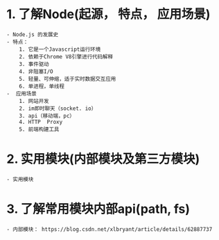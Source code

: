 # 1. 了解Node(起源， 特点， 应用场景)
    - Node.js 的发展史
    - 特点：
        1. 它是一个Javascript运行环境
        2. 依赖于Chrome V8引擎进行代码解释
        3. 事件驱动
        4. 非阻塞I/O
        5. 轻量、可伸缩，适于实时数据交互应用 
        6. 单进程，单线程 
    -  应用场景
        1. 网站开发
        2. im即时聊天（socket. io）
        3. api（移动端，pc）
        4. HTTP  Proxy
        5. 前端构建工具 
# 2. 实用模块(内部模块及第三方模块)
    - 实用模块
# 3. 了解常用模块内部api(path, fs)
    - 内部模块： https://blog.csdn.net/xlbryant/article/details/62887737

